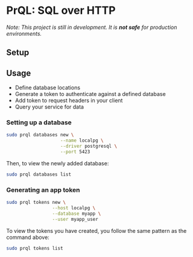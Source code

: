 # PrQL: SQL over HTTP

_Note: This project is still in development. It is __not safe__ for production environments._

## Setup


## Usage

- Define database locations
- Generate a token to authenticate against a defined database
- Add token to request headers in your client
- Query your service for data


### Setting up a database
```sh
sudo prql databases new \
				    --name localpg \
				    --driver postgresql \
				    --port 5423
```
Then, to view the newly added database:
```sh
sudo prql databases list
```
### Generating an app token
```sh
sudo prql tokens new \
				 --host localpg \
				 --database myapp \
				 --user myapp_user
```
To view the tokens you have created, you follow the same pattern as the command above:
```sh
sudo prql tokens list
```